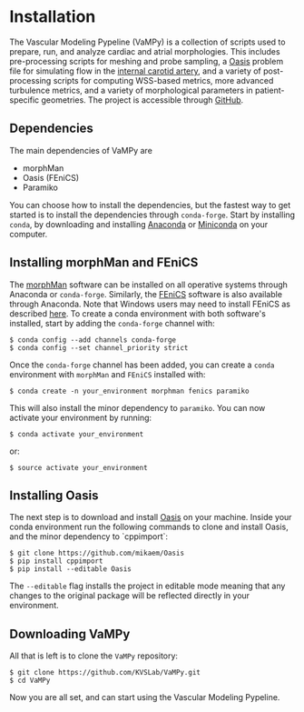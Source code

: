# Installation

The Vascular Modeling Pypeline (VaMPy) is a collection of scripts used to prepare, run, and analyze cardiac and atrial
morphologies. This includes pre-processing scripts for meshing and probe sampling, a
[Oasis](https://github.com/mikaem/Oasis) problem file for simulating flow in
the [internal carotid artery](https://en.wikipedia.org/wiki/Internal_carotid_artery), and a variety of post-processing
scripts for computing WSS-based metrics, more advanced turbulence metrics, and a variety of morphological parameters in
patient-specific geometries. The project is accessible through
[GitHub](https://github.com/KVSlab/VaMPy).

## Dependencies

The main dependencies of VaMPy are

- morphMan
- Oasis (FEniCS)
- Paramiko

You can choose how to install the dependencies, but the fastest way to get started is to install the dependencies
through
`conda-forge`. Start by installing `conda`, by downloading and installing
[Anaconda](https://www.anaconda.com/products/distribution) or
[Miniconda](https://conda.io/projects/conda/en/latest/user-guide/install/index.html)
on your computer.

## Installing morphMan and FEniCS

The [morphMan](https://github.com/KVSlab/morphMan) software can be installed on all operative systems through Anaconda
or
`conda-forge`. Similarly, the
[FEniCS](https://fenicsproject.org/) software is also available through Anaconda. Note that Windows users may need to
install FEniCS as described [here](https://fenicsproject.org/download/). To create a conda environment with both
software\'s installed, start by adding the
`conda-forge` channel with:

``` console
$ conda config --add channels conda-forge
$ conda config --set channel_priority strict
```

Once the `conda-forge` channel has been added, you can create a `conda` environment with `morphMan` and
`FEniCS` installed with:

``` console
$ conda create -n your_environment morphman fenics paramiko
```

This will also install the minor dependency to `paramiko`. You can now activate your environment by running:

``` console
$ conda activate your_environment
```

or:

``` console
$ source activate your_environment
```

## Installing Oasis

The next step is to download and install
[Oasis](https://github.com/mikaem/Oasis) on your machine. Inside your conda environment run the following commands to
clone and install Oasis, and the minor dependency to \`cppimport\`:

``` console
$ git clone https://github.com/mikaem/Oasis
$ pip install cppimport
$ pip install --editable Oasis
```

The `--editable` flag installs the project in editable mode meaning that any changes to the original package will be
reflected directly in your environment.

## Downloading VaMPy

All that is left is to clone the `VaMPy` repository:

``` console
$ git clone https://github.com/KVSLab/VaMPy.git
$ cd VaMPy
```

Now you are all set, and can start using the Vascular Modeling Pypeline.
